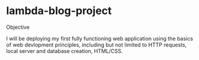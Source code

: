 # lambda-blog-project
Objective

I will be deploying my first fully functioning web application using the basics of web devlopment principles, including but not limited to HTTP requests, local server and database creation, HTML/CSS.


